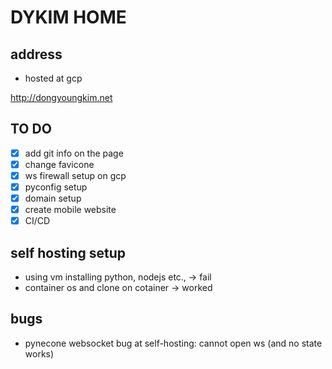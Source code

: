 # DYKIM HOME

## address

- hosted at gcp

http://dongyoungkim.net

## TO DO

- [x] add git info on the page
- [x] change favicone
- [x] ws firewall setup on gcp
- [x] pyconfig setup
- [x] domain setup
- [x] create mobile website
- [x] CI/CD

## self hosting setup

- using vm installing python, nodejs etc., -> fail
- container os and clone on cotainer -> worked

## bugs

- pynecone websocket bug at self-hosting: cannot open ws (and no state works)
